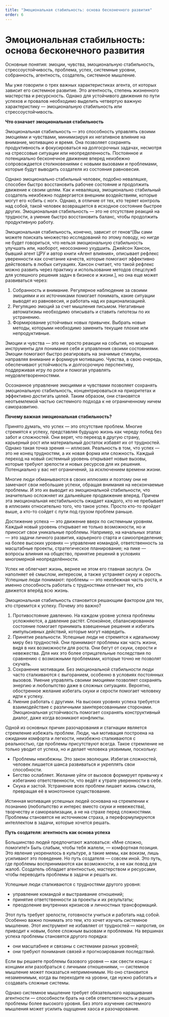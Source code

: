 ```yaml
---
title: "Эмоциональная стабильность: основа бесконечного развития"
order: 6
---
```


# Эмоциональная стабильность: основа бесконечного развития

Основные понятия: эмоции, чувства, эмоциональную стабильность, стрессоустойчивость, проблема, успех, системные уровни, собранность, агентность, создатель, системное мышление.

Мы уже говорили о трех важных характеристиках агента, от которых зависит его системное развитие. Это агентность, степень жизненного мастерства и ресурсность. Однако для устойчивого движения по пути успехов и провалов необходимо выделить четвертую важную характеристику — эмоциональную стабильность или стрессоустойчивость.

**Что означает эмоциональная стабильность**

Эмоциональная стабильность — это способность управлять своими эмоциями и чувствами, минимизируя их негативное влияние на внимание, мотивацию и время. Она позволяет сохранять продуктивность и фокусироваться на долгосрочных задачах, несмотря на стрессовые ситуации или неопределенность. Постоянное и потенциально бесконечное движение вперед неизбежно сопровождается столкновениями с новыми вызовами и проблемами, которые будут выводить создателя из состояния равновесия.

Однако эмоционально стабильный человек, подобно неваляшке, способен быстро восстановить рабочее состояние и продолжить движение к своим целям. Как и неваляшка, эмоционально стабильный создатель неизбежно подвергается внешним воздействиям, которые могут его «сбить с ног». Однако, в отличие от тех, кто теряет контроль над собой, такой человек возвращается в исходное состояние быстрее других. Эмоциональная стабильность — это не отсутствие реакций на трудности, а умение быстро восстановить баланс, чтобы продолжить продуктивную работу.

Эмоциональная стабильность, конечно, зависит от генов^[Вы сами можете поискать множество исследований по этому поводу, но нигде не будет говориться, что нельзя эмоциональную стабильность улучшать или, наоборот, неосознанно ухудшить. Джейсон Хансон, бывший агент ЦРУ и автор книги «Агент влияния», описывает рефлекс уверенности как сочетание качеств, которые помогают эффективно действовать в любых ситуациях. Хансон считает, что такой рефлекс можно развить через практику и использование методов спецслужб для успешного решения задач в бизнесе и жизни.], но она еще может развиваться через:

1. Собранность и внимание. Регулярное наблюдение за своими эмоциями и их источниками помогает понимать, какие ситуации выводят из равновесия, и работать над их рационализацией.
2. Регуляцию эмоций за счет мышления письмом. Негативные автоматизмы необходимо описывать и ставить гипотезы по их устранению.
3. Формирование устойчивых новых привычек. Выбрать новые методы, которыми необходимо заменить текущие плохие или непродуктивные.

Эмоции и чувства — это не просто реакции на события, но мощные инструменты для понимания себя и управления своими состояниями. Эмоции помогают быстро реагировать на значимые стимулы, направляя внимание и формируя мотивацию. Чувства, в свою очередь, обеспечивают устойчивость и долгосрочную перспективу, поддерживая игру по роли и помогая управлять неудовлетворенностями.

Осознанное управление эмоциями и чувствами позволяет сохранять эмоциональную стабильность, концентрироваться на приоритетах и эффективно достигать целей. Таким образом, они становятся неотъемлемой частью системного подхода к не ограниченному ничем саморазвитию.

**Почему важная эмоциональная стабильность?**

Принято думать, что успех — это отсутствие проблем. Многие стремятся к успеху, представляя будущую жизнь как череду побед без забот и сложностей. Они верят, что переезд в другую страну, карьерный рост или материальный достаток избавят их от трудностей. Однако такая точка зрения — иллюзия. Реальность в том, что успех — это не конец трудностям, а их новая форма или сложность. Каждый переход на новый системный уровень открывает новые вызовы, которые требуют зрелости и новых ресурсов для их решения. Потенциально у вас нет ограничений, за исключением времени жизни.

Многие люди обманываются в своих иллюзиях и поэтому они не замечают свои небольшие успехи, обращая внимания на нескончаемые проблемы. И это их выводит из эмоциональной стабильности, что значительно осложняет их дальнейшее продвижение вперед. Причем эта эмоциональная нестабильность ожидает каждого, кто не пребывает в иллюзиях относительно того, что такое успех. Просто кто-то пройдет выше, а кто-то сойдет с пути под грузом проблем раньше.

Достижение успеха — это движение вверх по системным уровням. Каждый новый уровень открывает не только возможности, но и приносит свои уникальные проблемы. Например, на начальных этапах — это задачи личного развития, карьерного старта и самоопределения; на более высоких уровнях — управление командой, ответственность за масштабные проекты, стратегическое планирование; на пике — вопросы влияния на общество, принятие решений в условиях многомерной неопределённости.

Успех не облегчает жизнь, вернее не этом его главная заслуга. Он наполняет её смыслом, интересом, а также устраняет скуку и серость. Успешные люди понимают: проблемы — это неизбежная часть роста, и именно способность работать с трудностями отличает тех, кто движется вперёд всю жизнь.

Эмоциональная стабильность становится решающим фактором для тех, кто стремится к успеху. Почему это важно?

1. Противостояние давлению. На каждом уровне успеха проблемы усложняются, а давление растёт. Спокойное, сбалансированное состояние помогает принимать взвешенные решения и избегать импульсивных действий, которые могут навредить.
2. Принятие реальности. Успешные люди не стремятся к идеальному миру без трудностей. Они принимают проблемы как часть жизни, видя в них возможности для роста. Они бегут от скуки, серости и невежества. Для них это более отрицательные последствия по сравнению с возможными проблемами, которые точно не позволят скучать.
3. Сохранение мотивации. Без эмоциональной стабильности люди часто сталкиваются с выгоранием, особенно в условиях постоянных вызовов. Умение управлять своими эмоциями позволяет сохранять энергию и любопытство даже в сложных ситуациях. Вероятно, обостренное желание избегать скуки и серости помогает человеку идти к успеху.
4. Умение работать с другими. На высоких уровнях успеха требуется взаимодействие с различными заинтересованными сторонами. Эмоциональная устойчивость помогает сохранять конструктивный диалог, даже когда возникают конфликты.

Одной из основных причин разочарования и стагнации является стремление избежать проблем. Люди, чья мотивация построена на ожидании комфорта и легкости, неизбежно сталкиваются с реальностью, где проблемы присутствуют всегда. Такое стремление не только уводит от успеха, но и делает человека уязвимым, поскольку:

* Проблемы неизбежны. Это закон эволюции. Избегая сложностей, человек лишается шанса развиваться и укреплять свои способности.
* Бегство ослабляет. Желание уйти от вызовов формирует привычку к избеганию ответственности, что ведёт к утрате уверенности в себе.
* Скука и застой. Устранение всех проблем лишает жизнь смысла, превращая её в монотонное существование.

Истинная мотивация успешных людей основана на стремлении к познанию (любопытство и интерес вместо скуки и невежества), творчеству и самореализации, а не на страхе перед сложностями. Проблемы становятся не источником страха, а переформулируются интеллектом в задачи, которые хочется решать.

**Путь создателя: агентность как основа успеха**

Большинство людей предпочитают жаловаться: «Мне сложно, помогите!» Быть слабым, чтобы тебя жалели, — комфортная позиция. Это явление укоренилось в культуре, а такие мемы, как вокизм, лишь усиливают это поведение. Но путь создателя — совсем иной. Это путь, где проблемы воспринимаются как возможности, а не как повод для жалоб. Создатель обладает агентностью, мастерством и ресурсами, чтобы переводить проблемы в задачи и решать их.

Успешные люди сталкиваются с трудностями другого уровня:

* управление командой и выстраивание отношений;
* принятие ответственности за проекты и их результаты;
* преодоление внутренних кризисов и личностных трансформаций.

Этот путь требует зрелости, готовности учиться и работать над собой. Особенно важно понимать это тем, кто хочет изучать системное мышление. Этот инструмент не избавляет от трудностей — напротив, он приводит к новым, более сложным вызовам и проблемам. На вершинах успеха проблемы становятся другого порядка:

* они масштабнее и связаны с системами разных уровней;
* они требуют понимания связей и прогнозирования последствий.

Если вы решаете проблемы базового уровня — как свести концы с концами или разобраться с личными отношениями, — системное мышление может показаться неприменимым. Но оно становится незаменимым, когда вы переходите на уровни, где нужно работать и создавать сложные системы.

Однако системное мышление требует обязательного наращивания агентности — способности брать на себя ответственность и решать проблемы более высокого уровня. Без этого изучение системного мышления может усилить ощущение хаоса и разочарование.